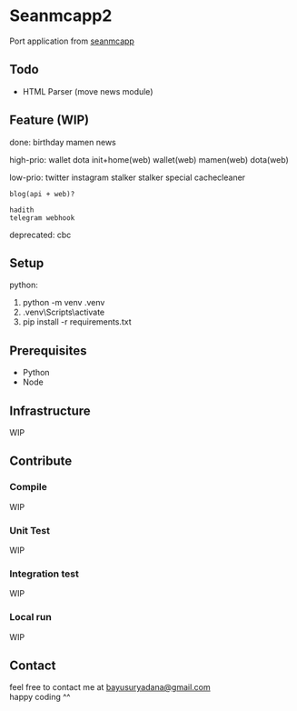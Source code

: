 # Seanmcapp2
Port application from [seanmcapp](https://github.com/bayusuryadana/seanmcapp)

## Todo
- HTML Parser (move news module)

## Feature (WIP)
done:
	birthday
	mamen
	news

high-prio:
	wallet
	dota
	init+home(web)
	wallet(web)
	mamen(web)
	dota(web)


low-prio:
	twitter
	instagram
	stalker
	stalker special
	cachecleaner
	
	blog(api + web)?

	hadith
	telegram webhook

deprecated:
	cbc

## Setup
python:
1. python -m venv .venv
2. .venv\Scripts\activate
3. pip install -r requirements.txt 

## Prerequisites
- Python
- Node
 
## Infrastructure
WIP

## Contribute
### Compile
WIP

### Unit Test
WIP

### Integration test
WIP

### Local run
WIP

## Contact
feel free to contact me at bayusuryadana@gmail.com  
happy coding ^^